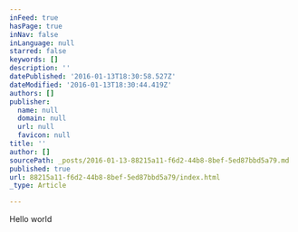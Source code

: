 ```yaml
---
inFeed: true
hasPage: true
inNav: false
inLanguage: null
starred: false
keywords: []
description: ''
datePublished: '2016-01-13T18:30:58.527Z'
dateModified: '2016-01-13T18:30:44.419Z'
authors: []
publisher:
  name: null
  domain: null
  url: null
  favicon: null
title: ''
author: []
sourcePath: _posts/2016-01-13-88215a11-f6d2-44b8-8bef-5ed87bbd5a79.md
published: true
url: 88215a11-f6d2-44b8-8bef-5ed87bbd5a79/index.html
_type: Article

---
```

Hello world